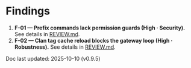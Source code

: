# Findings

1. **F-01 — Prefix commands lack permission guards (High · Security).** See details in [REVIEW.md](./REVIEW.md#security--f-01-prefix-commands-lack-permission-guards).
2. **F-02 — Clan tag cache reload blocks the gateway loop (High · Robustness).** See details in [REVIEW.md](./REVIEW.md#robustness--f-02-clan-tag-cache-reload-blocks-the-gateway-loop).

Doc last updated: 2025-10-10 (v0.9.5)
